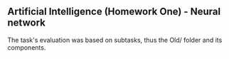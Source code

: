 ## Artificial Intelligence (Homework One) - Neural network

The task's evaluation was based on subtasks, thus the Old/ folder and its components.
